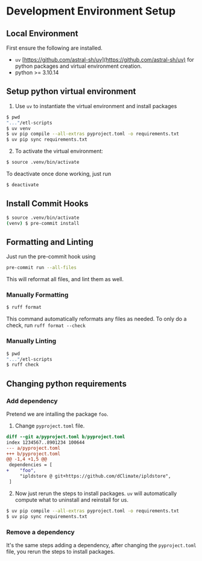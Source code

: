 # Development Environment Setup
## Local Environment
First ensure the following are installed.
+ `uv` [https://github.com/astral-sh/uv](https://github.com/astral-sh/uv) for python packages and virtual environment creation.
+ python >= 3.10.14

## Setup python virtual environment
1. Use `uv` to instantiate the virtual environment and install packages
```sh
$ pwd
"..."/etl-scripts
$ uv venv
$ uv pip compile --all-extras pyproject.toml -o requirements.txt
$ uv pip sync requirements.txt
```
2. To activate the virtual environment:
```sh
$ source .venv/bin/activate
```
To deactivate once done working, just run
```sh
$ deactivate
```

## Install Commit Hooks
```sh
$ source .venv/bin/activate
(venv) $ pre-commit install
```

## Formatting and Linting
Just run the pre-commit hook using
```sh
pre-commit run --all-files
```
This will reformat all files, and lint them as well.

### Manually Formatting
```sh
$ ruff format
```
This command automatically reformats any files as needed. To only do a check, run `ruff format --check`

### Manually Linting
```sh
$ pwd
"..."/etl-scripts
$ ruff check
```

## Changing python requirements
### Add dependency
Pretend we are intalling the package `foo`.
1. Change `pyproject.toml` file.
```diff
diff --git a/pyproject.toml b/pyproject.toml
index 1234567..8901234 100644
--- a/pyproject.toml
+++ b/pyproject.toml
@@ -1,4 +1,5 @@
 dependencies = [
+    "foo",
     "ipldstore @ git+https://github.com/dClimate/ipldstore",
 ]
```
2. Now just rerun the steps to install packages. `uv` will automatically compute what to uninstall and reinstall for us.
```sh
$ uv pip compile --all-extras pyproject.toml -o requirements.txt
$ uv pip sync requirements.txt
```

### Remove a dependency
It's the same steps adding a dependency, after changing the `pyproject.toml` file, you rerun the steps to install packages.
